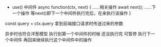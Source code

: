 - use() 中间件 
async function(ctx, next) {
  ......相关操作
  await next(); 
  ......下一个操作  等next()即下一个中间件执行完后，在来执行该操作
}

const query = ctx.query 拿到前端接口请求时传送过来的参数

异步时也符合洋葱模型
执行到第一个中间件的时候 还没执行完 可暂停 执行下一个中间件 再回来继续执行这个中间件中的操作